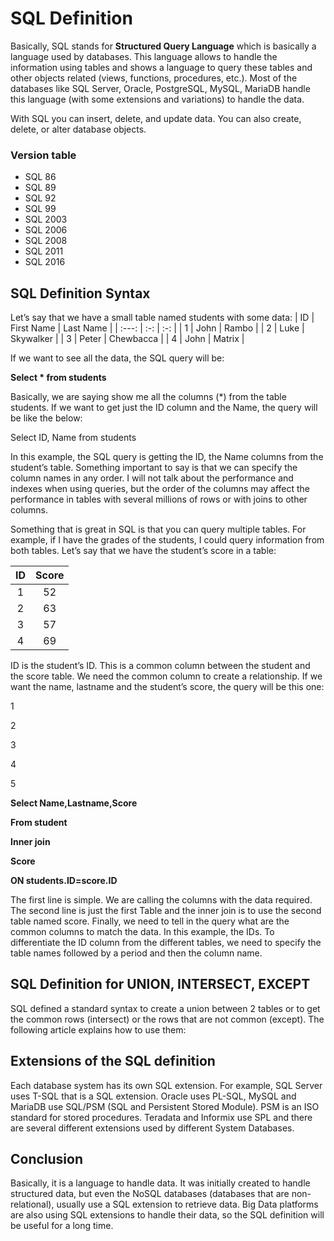 

SQL Definition
==============

Basically, SQL stands for **Structured Query Language** which is basically a language used by databases. This language allows to handle the information using tables and shows a language to query these tables and other objects related (views, functions, procedures, etc.). Most of the databases like SQL Server, Oracle, PostgreSQL, MySQL, MariaDB handle this language (with some extensions and variations) to handle the data.

With SQL you can insert, delete, and update data. You can also create, delete, or alter database objects.


### Version table

*   SQL 86
*   SQL 89
*   SQL 92
*   SQL 99
*   SQL 2003
*   SQL 2006
*   SQL 2008
*   SQL 2011
*   SQL 2016

SQL Definition Syntax
---------------------

Let’s say that we have a small table named students with some data:
| ID | First Name  | Last Name  |
| :---:   | :-: | :-: |
| 1 | John | Rambo |
| 2 | Luke | Skywalker |
| 3 | Peter | Chewbacca |
| 4 | John | Matrix |

If we want to see all the data, the SQL query will be:

**Select \* from students**

Basically, we are saying show me all the columns (\*) from the table students. If we want to get just the ID column and the Name, the query will be like the below:

Select ID, Name from students

In this example, the SQL query is getting the ID, the Name columns from the student’s table. Something important to say is that we can specify the column names in any order. I will not talk about the performance and indexes when using queries, but the order of the columns may affect the performance in tables with several millions of rows or with joins to other columns.



Something that is great in SQL is that you can query multiple tables. For example, if I have the grades of the students, I could query information from both tables. Let’s say that we have the student’s score in a table:

| ID | Score  |
| :---:   | :-: |
| 1 | 52 |
| 2 | 63 |
| 3 | 57 |
| 4 | 69 |


ID is the student’s ID. This is a common column between the student and the score table. We need the common column to create a relationship. If we want the name, lastname and the student’s score, the query will be this one:

1

2

3

4

5

**Select Name,Lastname,Score**

**From student**

**Inner join**

**Score**

**ON students.ID\=score.ID**

The first line is simple. We are calling the columns with the data required. The second line is just the first Table and the inner join is to use the second table named score. Finally, we need to tell in the query what are the common columns to match the data. In this example, the IDs. To differentiate the ID column from the different tables, we need to specify the table names followed by a period and then the column name.


SQL Definition for UNION, INTERSECT, EXCEPT
-------------------------------------------

SQL defined a standard syntax to create a union between 2 tables or to get the common rows (intersect) or the rows that are not common (except). The following article explains how to use them:


Extensions of the SQL definition
--------------------------------

Each database system has its own SQL extension. For example, SQL Server uses T-SQL that is a SQL extension. Oracle uses PL-SQL, MySQL and MariaDB use SQL/PSM (SQL and Persistent Stored Module). PSM is an ISO standard for stored procedures. Teradata and Informix use SPL and there are several different extensions used by different System Databases.


Conclusion
----------
Basically, it is a language to handle data. It was initially created to handle structured data, but even the NoSQL databases (databases that are non-relational), usually use a SQL extension to retrieve data. Big Data platforms are also using SQL extensions to handle their data, so the SQL definition will be useful for a long time.

